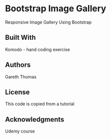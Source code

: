 # Bootstrap Image Gallery

Responsive Image Gallery Using Bootstrap


## Built With

Komodo - hand coding exercise


## Authors

Gareth Thomas

## License

This code is copied from a tutorial

## Acknowledgments

Udemy course


